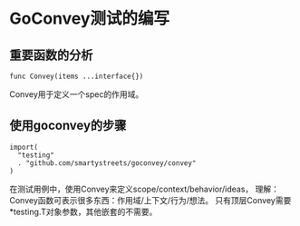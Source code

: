 # GoConvey测试的编写

## 重要函数的分析

    func Convey(items ...interface{})

Convey用于定义一个spec的作用域。

## 使用goconvey的步骤

    import(
      "testing"
      . "github.com/smartystreets/goconvey/convey"
    )

在测试用例中，使用Convey来定义scope/context/behavior/ideas，
理解：Convey函数可表示很多东西：作用域/上下文/行为/想法。
只有顶层Convey需要\*testing.T对象参数，其他嵌套的不需要。
